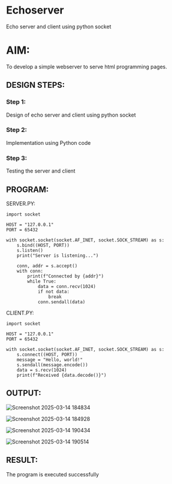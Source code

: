 # Echoserver
Echo server and client using python socket

# AIM:

To develop a simple webserver to serve html programming pages.

## DESIGN STEPS:

### Step 1:

Design of echo server and client using python socket

### Step 2:

Implementation using Python code

### Step 3:

Testing the server and client 

## PROGRAM:

SERVER.PY:
~~~
import socket

HOST = "127.0.0.1"
PORT = 65432

with socket.socket(socket.AF_INET, socket.SOCK_STREAM) as s:
    s.bind((HOST, PORT))
    s.listen()
    print("Server is listening...")

    conn, addr = s.accept()
    with conn:
        print(f"Connected by {addr}")
        while True:
            data = conn.recv(1024)
            if not data:
                break
            conn.sendall(data)
~~~
CLIENT.PY:
~~~
import socket

HOST = "127.0.0.1"
PORT = 65432

with socket.socket(socket.AF_INET, socket.SOCK_STREAM) as s:
    s.connect((HOST, PORT))
    message = "Hello, world!"
    s.sendall(message.encode())
    data = s.recv(1024)
    print(f"Received {data.decode()}")
~~~
## OUTPUT:

![Screenshot 2025-03-14 184834](https://github.com/user-attachments/assets/84533438-45a7-4c14-97cf-8b06aa1bd1d4)

![Screenshot 2025-03-14 184928](https://github.com/user-attachments/assets/eb3bb58f-2e9a-4cfa-b2d2-541b1b938517)

![Screenshot 2025-03-14 190434](https://github.com/user-attachments/assets/adb15e36-93d4-49a6-831b-3301dcb33a6c)

![Screenshot 2025-03-14 190514](https://github.com/user-attachments/assets/87c3eb8a-2f34-48f2-9724-d4f1e55e3911)


## RESULT:
The program is executed successfully
